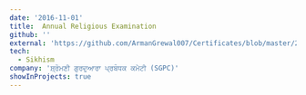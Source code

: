 ```yaml
---
date: '2016-11-01'
title:  Annual Religious Examination
github: ''
external: 'https://github.com/ArmanGrewal007/Certificates/blob/master/2016_11_01_Annual_Religious_Examination.pdf'
tech:
  - Sikhism
company: 'ਸ਼੍ਰੋਮਣੀ ਗੁਰਦੁਆਰਾ ਪ੍ਰਬੰਧਕ ਕਮੇਟੀ (SGPC)'
showInProjects: true
---
```



